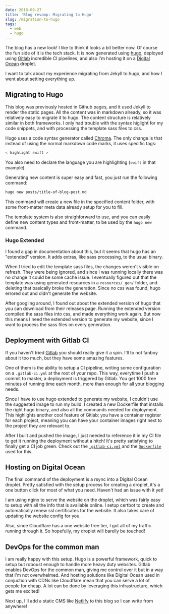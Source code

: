 ```yaml
---
date: 2018-09-27
title: 'Blog revamp: Migrating to Hugo'
slug: /migration-to-hugo
tags:
  - web
  - hugo
---
```


The blog has a new look! I like to think it looks a bit better now. Of course the fun side of it is the tech stack. It is now generated using [hugo], deployed using [Gitlab][gitlab] incredible CI pipelines, and also I'm hosting it on a [Digital Ocean][digitalocean] droplet.

I want to talk about my experience migrating from Jekyll to hugo, and how I went about setting everything up.

## Migrating to Hugo

This blog was previously hosted in Github pages, and it used Jekyll to render the static pages. All the content was in markdown already, so it was relatively easy to migrate it to hugo. The content structure is relatively similar in both frameworks. I only had trouble with the syntax higlight for my code snippets, and with processing the template sass files to css.

Hugo uses a code syntax generator called [Chroma][chroma]. The only change is that instead of using the normal markdown code marks, it uses specific tags:

```go
< highlight swift >
```

You also need to declare the language you are highlighting (`swift` in that example).

Generating new content is super easy and fast, you just run the following command:

```sh
hugo new posts/title-of-blog-post.md
```

This command will create a new file in the specified content folder, with some front-matter meta data already setup for you to fill.

The template system is also straighforward to use, and you can easily define new content types and front-matter, to be used by the `hugo new` command.

### Hugo Extended

I found a gap in documentation about this, but it seems that hugo has an "extended" version. It adds extras, like sass processing, to the usual binary.

When I tried to edit the template sass files, the changes weren't visible on refresh. They were being ignored, and since I was running locally there was no change it could be some cache issue.
I eventually figured out that the template was using generated resources in a `resources/_gen/` folder, and deleting that basically broke the generation. Since no css was found, hugo errored out and didn't generate the website.

After googling around, I found out about the extended version of hugo that you can download from their releases page. Running the extended version compiled the sass files into css, and made everything work again. But now this means I need the extended version to generate my website, since I want to process the sass files on every generation.

## Deployment with Gitlab CI

If you haven't tried [Gitlab][gitlab] you should really give it a spin. I'll to not fanboy about it too much, but they have some amazing features.

One of them is the ability to setup a CI pipeline, writing some configuration on a `.gitlab-ci.yml` at the root of your repo. This way, everytime I push a commit to master, a deployment is triggered by Gitlab.
You get 1000 free minutes of running time each month, more than enough for all your blogging needs.

Since I have to use hugo extended to generate my website, I couldn't use the suggested image to run my build. I created a new Dockerfile that installs the right hugo binary, and also all the commands needed for deployment. This highlights another cool feature of Gitlab: you have a container register for each project, meaning you can have your container images right next to the project they are relevant to.

After I built and pushed the image, I just needed to reference it in my CI file to get it running the deployment without a hitch! It's pretty satisfying to finally get a CI job green. Check out the [`.gitlab-ci.yml`][gitlab-snippet] and the [`Dockerfile`][dockerfile-snippet] used for this.

## Hosting on Digital Ocean

The final command of the deployment is a rsync into a Digital Ocean droplet. Pretty satisfied with the setup process for creating a droplet, it's a one button click for most of what you need. Haven't had an issue with it yet!

I am using nginx to serve the website on the droplet, which was fairly easy to setup with all the info that is available online. I setup certbot to create and automatically renew ssl certificates for the website. It also takes care of updating the website config for you.

Also, since Cloudflare has a one website free tier, I got all of my traffic running through it. So hopefully, my droplet will barelly be touched!

## DevOps for the common man

I am really happy with this setup. Hugo is a powerful framework, quick to setup but roboust enough to handle more heavy duty websites. Gitlab enables DevOps for the common man, giving me control over it but in a way that I'm not overwhelmed. And hosting solutions like Digital Ocean used in conjuction with CDNs like Cloudflare mean that you can serve a lot of people for cheap. A lot can be done by leveraging this infrastructure, which gets me excited!

Next up, I'll add a static CMS like [Netlify] to this blog so I can write from anywhere!

[hugo]: http://gohugo.io/
[gitlab]: http://gitlab.com/
[digitalocean]: https://www.digitalocean.com/
[chroma]: https://github.com/alecthomas/chroma
[gitlab-snippet]: https://gitlab.com/snippets/1757791
[dockerfile-snippet]: https://gitlab.com/snippets/1757792
[netlify]: https://www.netlifycms.org/
